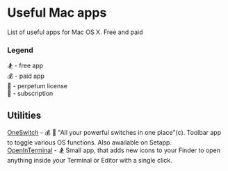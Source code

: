 # Useful Mac apps
List of useful apps for Mac OS X. Free and paid

### Legend
:snowboarder: - free app  
:moneybag: - paid app  
:repeat_one: - perpetum license  
:repeat: - subscription  

## Utilities

[OneSwitch](https://fireball.studio/oneswitch/) - :moneybag: :repeat_one: "All your powerful switches in one place"(c). Toolbar app to toggle various OS functions. Also awailable on Setapp.   
[OpenInTerminal](https://github.com/Ji4n1ng/OpenInTerminal) - :snowboarder: Small app, that adds new icons to your Finder to open anything inside your Terminal or Editor with a single click.
